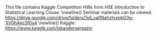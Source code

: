 This file contains Kaggle Competition HWs from HSE Introduction to Statistical Learning Couse.
\newline() Seminar materials can be viewed: https://drive.google.com/drive/folders/1s6_va0NahztyxobG3g-1IVGhAec3f0x4
\newline() Kaggle: https://www.kaggle.com/iskandersergazin
